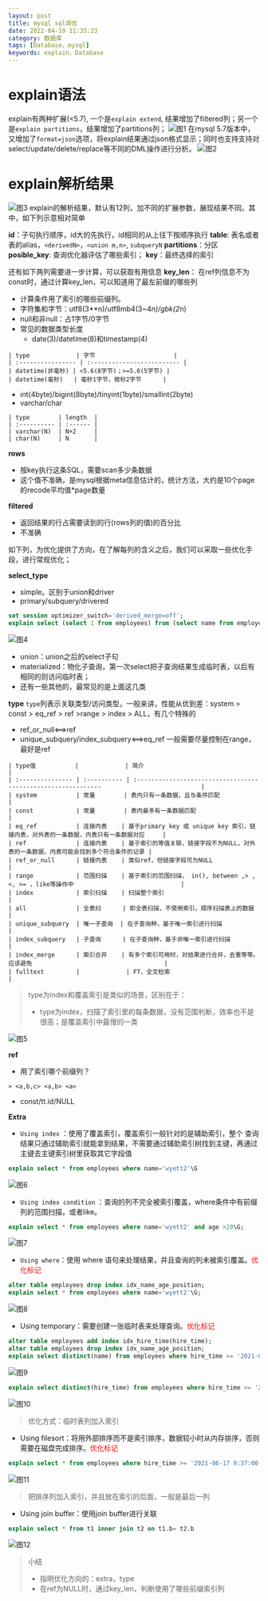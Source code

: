 ```yaml
---
layout: post
title: mysql sql调优
date: 2022-04-19 11:35:23
category: 数据库
tags: [Database，mysql]
keywords: explain，Database
---
```


# explain语法
explain有两种扩展(<5.7), 一个是`explain extend`, 结果增加了filtered列；另一个是`explain partitions`，结果增加了partitions列；
![图1](http://wyett.github.io/assets/img/mysql_explain/image-20210701165349233.png)
在mysql 5.7版本中，又增加了`format=json`选项，将explain结果通过json格式显示；同时也支持支持对select/update/delete/replace等不同的DML操作进行分析。
![图2](http://wyett.github.io/assets/img/mysql_explain/image-20210701165447077.png)

# explain解析结果
![图3](http://wyett.github.io/assets/img/mysql_explain/QQ截图20220420150241.png)
explain的解析结果，默认有12列，加不同的扩展参数，展现结果不同。其中，如下列示意相对简单

**id**：子句执行顺序，id大的先执行，id相同的从上往下按顺序执行
**table**: 表名或者表的alias，`<derivedN>`，`<union m,n>`, `subqueryN`
**partitions**：分区
**posible_key**: 查询优化器评估了哪些索引；
**key**：最终选择的索引


还有如下两列需要进一步计算，可以获取有用信息
**key_len**：
在ref列信息不为const时，通过计算key_len，可以知道用了最左前缀的哪些列
- 计算条件用了索引的哪些前缀列。
- 字符集和字节：utf8(3**n)/utf8mb4(3~4*n)/gbk(2*n)
- null和非null：占1字节/0字节
- 常见的数据类型长度
  - date(3)/datetime(8)和timestamp(4)
~~~
| type             | 字节                      |
| :---------------- | :------------------------- |
| datetime(非毫秒) | <5.6(8字节)；>=5.6(5字节) |
| datetime(毫秒)   | 毫秒1字节，微秒2字节      |
~~~
  - int(4byte)/bigint(8byte)/tinyint(1byte)/smallint(2byte)
  - varchar/char
~~~
| type        | length  |
| :---------- | :------ |
| varchar(N)  | N+2     |
| char(N)     | N       |
~~~
**rows**
- 按key执行这条SQL，需要scan多少条数据
- 这个值不准确，是mysql根据meta信息估计的，统计方法，大约是10个page的recode平均值*page数量

**filtered**
- 返回结果的行占需要读到的行(rows列的值)的百分比
- 不准确

如下列，为优化提供了方向，在了解每列的含义之后，我们可以采取一些优化手段，进行常规优化；

**select_type**
- simple。区别于union和driver
- primary/subquery/drivered

```sql
set session optimizer_switch='derived_merge=off';
explain select (select 1 from employees) from (select name from employees where id>10 limit 100) t;
```
![图4](http://wyett.github.io/assets/img/mysql_explain/image-20210701170949674.png)

- union：union之后的select子句
- materialized：物化子查询，第一次select把子查询结果生成临时表，以后有相同的则访问临时表；
- 还有一些其他的，最常见的是上面这几类

**type**
`type`列表示关联类型/访问类型，一般来讲，性能从优到差：system > const > eq_ref > ref  >range > index > ALL，有几个特殊的
- ref_or_null<==>ref
- unique_subquery/index_subquery<==>eq_ref
一般需要尽量控制在range，最好是ref
~~~
| type值           |             | 简介                                                                                     |
| :--------------- | :---------- | :------------------------------------------------------------                            |
| system           | 常量        | 表内只有一条数据，且与条件匹配                                                           |
| const            | 常量        | 表内最多有一条数据匹配                                                                   |
| eq_ref           | 连接内表    | 基于primary key 或 unique key 索引，链接内表，对外表的一条数据，内表只有一条数据对应     |
| ref              | 连接内表    | 基于索引的等值关联，链接字段不为NULL，对外表的一条数据，内表可能会找到多个符合条件的记录 |
| ref_or_null      | 链接内表    | 类似ref，但链接字段可为NULL                                                              |
| range            | 范围扫描    | 基于索引的范围扫描， in(), between ,> ,<, >= ，like等操作中                              |
| index            | 索引扫描    | 扫描整个索引                                                                             |
| all              | 全表扫      | 即全表扫描，不使用索引，顺序扫描表上的数据                                               |
| unique_subquery  | 唯一子查询  | 在子查询种，基于唯一索引进行扫描                                                         |
| index_subquery   | 子查询      | 在子查询种，基于非唯一索引进行扫描                                                       |
| index_merge      | 索引合并    | 有多个索引可用时，对结果进行合并，去重等等。应该避免                                     |
| fulltext         |             | FT，全文检索                                                                             |
~~~
> type为index和覆盖索引是类似的场景，区别在于：
>
> - type为index，扫描了索引里的每条数据，没有范围判断，效率也不是很高；是覆盖索引中最慢的一类

![图5](http://wyett.github.io/assets/img/mysql_explain/image-20210705110135436.png)


**ref**

- 用了索引哪个前缀列？
~~~
> <a,b,c> <a,b> <a>
~~~
- const/tt.id/NULL



**Extra**

- `Using index` ：使用了覆盖索引，覆盖索引一般针对的是辅助索引，整个
  查询结果只通过辅助索引就能拿到结果，不需要通过辅助索引树找到主键，再通过主键去主键索引树里获取其它字段值
```sql
explain select * from employees where name='wyett2'\G
```
![图6](http://wyett.github.io/assets/img/mysql_explain/image-20210701172508950.png)

- `Using index condition` ：查询的列不完全被索引覆盖，where条件中有前缀列的范围扫描，或者like。 
```sql
explain select * from employees where name='wyett2' and age >20\G;
```
![图7](http://wyett.github.io/assets/img/mysql_explain/image-20210701172838319.png)

- `Using where`：使用 where 语句来处理结果，并且查询的列未被索引覆盖。<font color="red">优化标记</font>
```sql
alter table employees drop index idx_name_age_position;
explain select * from employees where name='wyett2'\G;
```
![图8](http://wyett.github.io/assets/img/mysql_explain/image-20210701173138013.png)


- Using  temporary：需要创建一张临时表来处理查询。<font color="red">优化标记</font>
```sql
alter table employees add index idx_hire_time(hire_time);
alter table employees drop index idx_name_age_position;
explain select distinct(name) from employees where hire_time >= '2021-06-17 9:37:00'\G;
```
![图9](http://wyett.github.io/assets/img/mysql_explain/image-20210701174045514.png)

```sql
explain select distinct(hire_time) from employees where hire_time >= '2021-06-17 9:37:00'\G;
```
![图10](http://wyett.github.io/assets/img/mysql_explain/image-20210701174143153.png)



> 优化方式：临时表列加入索引

- Using filesort：将用外部排序而不是索引排序，数据较小时从内存排序，否则需要在磁盘完成排序。<font color="red">优化标记</font>
```sql
explain select * from employees where hire_time >= '2021-06-17 9:37:00' order by name\G;
```
![图11](http://wyett.github.io/assets/img/mysql_explain/image-20210701174514409.png)

>把排序列加入索引，并且放在索引的后面，一般是最后一列


- Using join buffer：使用join buffer进行关联
```sql
explain select * from t1 inner join t2 on t1.b= t2.b
```
![图12](http://wyett.github.io/assets/img/mysql_explain/image-20210621111433728.png)



> 小结
>
> - 指明优化方向的：extra，type
> - 在ref为NULL时，通过key_len，判断使用了哪些前缀索引列

